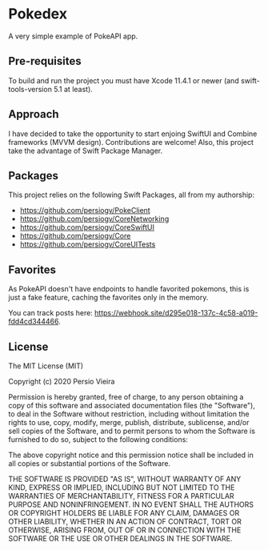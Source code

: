 # Pokedex

A very simple example of PokeAPI app.

## Pre-requisites

To build and run the project you must have Xcode 11.4.1 or newer (and swift-tools-version 5.1 at least).

## Approach

I have decided to take the opportunity to start enjoing SwiftUI and Combine frameworks (MVVM design). Contributions are welcome!
Also, this project take the advantage of Swift Package Manager.

## Packages

This project relies on the following Swift Packages, all from my authorship:

- https://github.com/persiogv/PokeClient
- https://github.com/persiogv/CoreNetworking
- https://github.com/persiogv/CoreSwiftUI
- https://github.com/persiogv/Core
- https://github.com/persiogv/CoreUITests

## Favorites

As PokeAPI doesn't have endpoints to handle favorited pokemons, this is just a fake feature, caching the favorites only in the memory.

You can track posts here: https://webhook.site/d295e018-137c-4c58-a019-fdd4cd344466.

## License

The MIT License (MIT)

Copyright (c) 2020 Persio Vieira

Permission is hereby granted, free of charge, to any person obtaining a copy of
this software and associated documentation files (the "Software"), to deal in
the Software without restriction, including without limitation the rights to
use, copy, modify, merge, publish, distribute, sublicense, and/or sell copies of
the Software, and to permit persons to whom the Software is furnished to do so,
subject to the following conditions:

The above copyright notice and this permission notice shall be included in all
copies or substantial portions of the Software.

THE SOFTWARE IS PROVIDED "AS IS", WITHOUT WARRANTY OF ANY KIND, EXPRESS OR
IMPLIED, INCLUDING BUT NOT LIMITED TO THE WARRANTIES OF MERCHANTABILITY, FITNESS
FOR A PARTICULAR PURPOSE AND NONINFRINGEMENT. IN NO EVENT SHALL THE AUTHORS OR
COPYRIGHT HOLDERS BE LIABLE FOR ANY CLAIM, DAMAGES OR OTHER LIABILITY, WHETHER
IN AN ACTION OF CONTRACT, TORT OR OTHERWISE, ARISING FROM, OUT OF OR IN
CONNECTION WITH THE SOFTWARE OR THE USE OR OTHER DEALINGS IN THE SOFTWARE.
